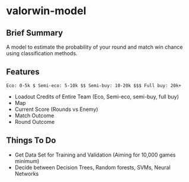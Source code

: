 # valorwin-model

## Brief Summary

A model to estimate the probability of your round and match win chance using classification methods.

## Features

```
Eco: 0-5k $ Semi-eco: 5-10k $$ Semi-buy: 10-20k $$$ Full buy: 20k+
```

- Loadout Credits of Entire Team (Eco, Semi-eco, semi-buy, full buy)
- Map
- Current Score (Rounds vs Enemy)
- Match Outcome
- Round Outcome

## Things To Do

- Get Data Set for Training and Validation (Aiming for 10,000 games minimum)
- Decide between Decision Trees, Random forests, SVMs, Neural Networks
